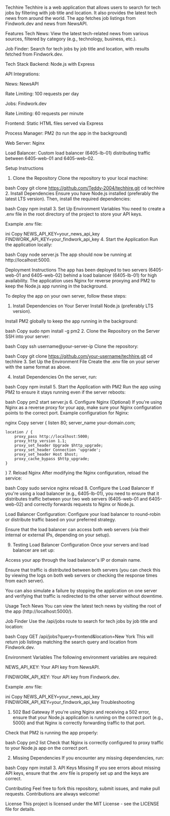 Techhire
Techhire is a web application that allows users to search for tech jobs by filtering with job title and location. It also provides the latest tech news from around the world. The app fetches job listings from Findwork.dev and news from NewsAPI.

Features
Tech News: View the latest tech-related news from various sources, filtered by category (e.g., technology, business, etc.).

Job Finder: Search for tech jobs by job title and location, with results fetched from Findwork.dev.

Tech Stack
Backend: Node.js with Express

API Integrations:

News: NewsAPI

Rate Limiting: 100 requests per day

Jobs: Findwork.dev

Rate Limiting: 60 requests per minute

Frontend: Static HTML files served via Express

Process Manager: PM2 (to run the app in the background)

Web Server: Nginx

Load Balancer: Custom load balancer (6405-lb-01) distributing traffic between 6405-web-01 and 6405-web-02.

Setup Instructions
1. Clone the Repository
Clone the repository to your local machine:

bash
Copy
git clone https://github.com/Teddy-2004/techhire.git
cd techhire
2. Install Dependencies
Ensure you have Node.js installed (preferably the latest LTS version). Then, install the required dependencies:

bash
Copy
npm install
3. Set Up Environment Variables
You need to create a .env file in the root directory of the project to store your API keys.

Example .env file:

ini
Copy
NEWS_API_KEY=your_news_api_key
FINDWORK_API_KEY=your_findwork_api_key
4. Start the Application
Run the application locally:

bash
Copy
node server.js
The app should now be running at http://localhost:5000.

Deployment Instructions
The app has been deployed to two servers (6405-web-01 and 6405-web-02) behind a load balancer (6405-lb-01) for high availability. The application uses Nginx for reverse proxying and PM2 to keep the Node.js app running in the background.

To deploy the app on your own server, follow these steps:

1. Install Dependencies on Your Server
Install Node.js (preferably LTS version).

Install PM2 globally to keep the app running in the background:

bash
Copy
sudo npm install -g pm2
2. Clone the Repository on the Server
SSH into your server:

bash
Copy
ssh username@your-server-ip
Clone the repository:

bash
Copy
git clone https://github.com/your-username/techhire.git
cd techhire
3. Set Up the Environment File
Create the .env file on your server with the same format as above.

4. Install Dependencies
On the server, run:

bash
Copy
npm install
5. Start the Application with PM2
Run the app using PM2 to ensure it stays running even if the server reboots:

bash
Copy
pm2 start server.js
6. Configure Nginx (Optional)
If you're using Nginx as a reverse proxy for your app, make sure your Nginx configuration points to the correct port. Example configuration for Nginx:

nginx
Copy
server {
    listen 80;
    server_name your-domain.com;

    location / {
        proxy_pass http://localhost:5000;
        proxy_http_version 1.1;
        proxy_set_header Upgrade $http_upgrade;
        proxy_set_header Connection 'upgrade';
        proxy_set_header Host $host;
        proxy_cache_bypass $http_upgrade;
    }
}
7. Reload Nginx
After modifying the Nginx configuration, reload the service:

bash
Copy
sudo service nginx reload
8. Configure the Load Balancer
If you're using a load balancer (e.g., 6405-lb-01), you need to ensure that it distributes traffic between your two web servers (6405-web-01 and 6405-web-02) and correctly forwards requests to Nginx or Node.js.

Load Balancer Configuration: Configure your load balancer to round-robin or distribute traffic based on your preferred strategy.

Ensure that the load balancer can access both web servers (via their internal or external IPs, depending on your setup).

9. Testing Load Balancer Configuration
Once your servers and load balancer are set up:

Access your app through the load balancer's IP or domain name.

Ensure that traffic is distributed between both servers (you can check this by viewing the logs on both web servers or checking the response times from each server).

You can also simulate a failure by stopping the application on one server and verifying that traffic is redirected to the other server without downtime.

Usage
Tech News
You can view the latest tech news by visiting the root of the app (http://localhost:5000/).

Job Finder
Use the /api/jobs route to search for tech jobs by job title and location:

bash
Copy
GET /api/jobs?query=frontend&location=New York
This will return job listings matching the search query and location from Findwork.dev.

Environment Variables
The following environment variables are required:

NEWS_API_KEY: Your API key from NewsAPI.

FINDWORK_API_KEY: Your API key from Findwork.dev.

Example .env file:

ini
Copy
NEWS_API_KEY=your_news_api_key
FINDWORK_API_KEY=your_findwork_api_key
Troubleshooting
1. 502 Bad Gateway
If you're using Nginx and receiving a 502 error, ensure that your Node.js application is running on the correct port (e.g., 5000) and that Nginx is correctly forwarding traffic to that port.

Check that PM2 is running the app properly:

bash
Copy
pm2 list
Check that Nginx is correctly configured to proxy traffic to your Node.js app on the correct port.

2. Missing Dependencies
If you encounter any missing dependencies, run:

bash
Copy
npm install
3. API Keys Missing
If you see errors about missing API keys, ensure that the .env file is properly set up and the keys are correct.

Contributing
Feel free to fork this repository, submit issues, and make pull requests. Contributions are always welcome!

License
This project is licensed under the MIT License - see the LICENSE file for details.